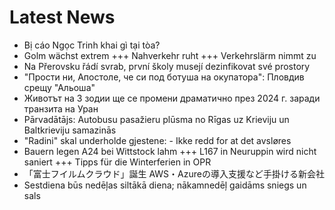 # Latest News
-  Bị cáo Ngọc Trinh khai gì tại tòa?
-  Golm wächst extrem +++ Nahverkehr ruht +++ Verkehrslärm nimmt zu
-  Na Přerovsku řádí svrab, první školy musejí dezinfikovat své prostory
-  "Прости ни, Апостоле, че си под ботуша на окупатора": Пловдив срещу "Альоша"
-  Животът на 3 зодии ще се промени драматично през 2024 г. заради транзита на Уран
-  Pārvadātājs: Autobusu pasažieru plūsma no Rīgas uz Krieviju un Baltkrieviju samazinās
-  "Radini" skal underholde gjestene: - Ikke redd for at det avsløres
-  Bauern legen A24 bei Wittstock lahm +++ L167 in Neuruppin wird nicht saniert +++ Tipps für die Winterferien in OPR
-  「富士フイルムクラウド」誕生 AWS・Azureの導入支援など手掛ける新会社
-  Sestdiena būs nedēļas siltākā diena; nākamnedēļ gaidāms sniegs un sals
